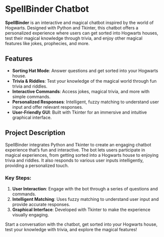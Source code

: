# **SpellBinder Chatbot**

**SpellBinder** is an interactive and magical chatbot inspired by the world of Hogwarts. Designed with Python and Tkinter, this chatbot offers a personalized experience where users can get sorted into Hogwarts houses, test their magical knowledge through trivia, and enjoy other magical features like jokes, prophecies, and more.

## **Features**
- **Sorting Hat Mode**: Answer questions and get sorted into your Hogwarts house.
- **Trivia & Riddles**: Test your knowledge of the magical world through fun trivia and riddles.
- **Interactive Commands**: Access jokes, magical trivia, and more with simple commands.
- **Personalized Responses**: Intelligent, fuzzy matching to understand user input and offer relevant responses.
- **User-Friendly GUI**: Built with Tkinter for an immersive and intuitive graphical interface.

## **Project Description**
SpellBinder integrates Python and Tkinter to create an engaging chatbot experience that’s fun and interactive. The bot lets users participate in magical experiences, from getting sorted into a Hogwarts house to enjoying trivia and riddles. It also responds to various user inputs intelligently, providing a personalized touch.

### Key Steps:
1. **User Interaction**: Engage with the bot through a series of questions and commands.
2. **Intelligent Matching**: Uses fuzzy matching to understand user input and provide accurate responses.
3. **Graphical Interface**: Developed with Tkinter to make the experience visually engaging.

Start a conversation with the chatbot, get sorted into your Hogwarts house, test your knowledge with trivia, and explore the magical features!
